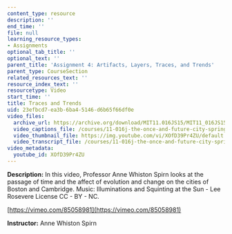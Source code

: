```yaml
---
content_type: resource
description: ''
end_time: ''
file: null
learning_resource_types:
- Assignments
optional_tab_title: ''
optional_text: ''
parent_title: 'Assignment 4: Artifacts, Layers, Traces, and Trends'
parent_type: CourseSection
related_resources_text: ''
resource_index_text: ''
resourcetype: Video
start_time: ''
title: Traces and Trends
uid: 23efbcd7-ea3b-6ba4-5146-d6b65f66df0e
video_files:
  archive_url: https://archive.org/download/MIT11.016JS15/MIT11_016JS15_Traces_and_Trends_300k.mp4
  video_captions_file: /courses/11-016j-the-once-and-future-city-spring-2015/23157df8589656bf8394b0191bec62b0_XOfD39Pr4ZU.vtt
  video_thumbnail_file: https://img.youtube.com/vi/XOfD39Pr4ZU/default.jpg
  video_transcript_file: /courses/11-016j-the-once-and-future-city-spring-2015/ed9f72427272707d5f3eb8bcf8b0bb88_XOfD39Pr4ZU.pdf
video_metadata:
  youtube_id: XOfD39Pr4ZU
---
```


**Description:** In this video, Professor Anne Whiston Spirn looks at the passage of time and the affect of evolution and change on the cities of Boston and Cambridge. Music: Illuminations and Squinting at the Sun - Lee Rosevere License CC - BY - NC.

[https://vimeo.com/85058981](https://vimeo.com/85058981)

**Instructor:** Anne Whiston Spirn